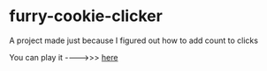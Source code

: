 ﻿# furry-cookie-clicker

A project made just because I figured out how to add count to clicks

You can play it ---->>> [here](https://redfurrydogman.netlify.app)
